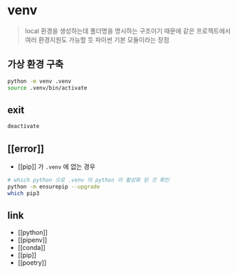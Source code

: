 # venv
> local 환경을 생성하는데 폴더명을 명시하는 구조이기 때문에 같은 프로젝트에서 여러 환경지원도 가능할 듯
> 파이썬 기본 모듈이라는 장점

## 가상 환경 구축
```sh 
python -m venv .venv
source .venv/bin/activate
```

## exit
```sh 
deactivate
```

## [[error]]
- [[pip]] 가 `.venv` 에 없는 경우
```sh
# which python 으로 .venv 의 python 이 활성화 된 것 확인
python -m ensurepip --upgrade
which pip3
```

## link
- [[python]]
- [[pipenv]]
- [[conda]]
- [[pip]]
- [[poetry]]
